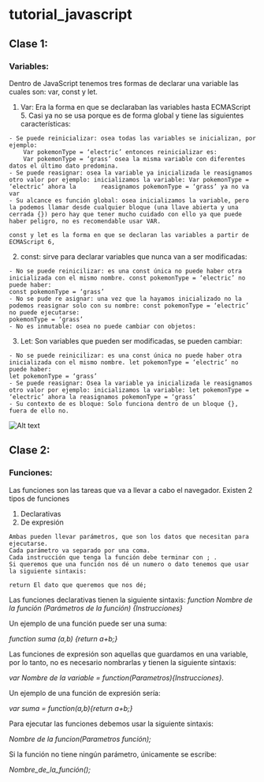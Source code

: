 # tutorial_javascript

## Clase 1:

### Variables:

Dentro de JavaScript tenemos tres formas de declarar una variable las cuales son: var, const y let.

1. Var: Era la forma en que se declaraban las variables hasta ECMAScript 5. Casi ya no se usa porque es de forma global y tiene las siguientes características:
```
- Se puede reinicializar: osea todas las variables se inicializan, por ejemplo:
    Var pokemonType = ‘electric’ entonces reinicializar es:
    Var pokemonType = ‘grass’ osea la misma variable con diferentes datos el último dato predomina.
- Se puede reasignar: osea la variable ya inicializada le reasignamos otro valor por ejemplo: inicializamos la variable: Var pokemonType = ‘electric’ ahora la       reasignamos pokemonType = ‘grass’ ya no va var
- Su alcance es función global: osea inicializamos la variable, pero la podemos llamar desde cualquier bloque (una llave abierta y una cerrada {}) pero hay que tener mucho cuidado con ello ya que puede haber peligro, no es recomendable usar VAR.

const y let es la forma en que se declaran las variables a partir de ECMAScript 6,
```
2. const: sirve para declarar variables que nunca van a ser modificadas:
```
- No se puede reinicilizar: es una const única no puede haber otra inicializada con el mismo nombre. const pokemonType = ‘electric’ no puede haber:
const pokemonType = ‘grass’
- No se pude re asignar: una vez que la hayamos inicializado no la podemos reasignar solo con su nombre: const pokemonType = ‘electric’ no puede ejecutarse:
pokemonType = ‘grass’
- No es inmutable: osea no puede cambiar con objetos:
```
3. Let: Son variables que pueden ser modificadas, se pueden cambiar:
```
- No se puede reinicilizar: es una const única no puede haber otra inicializada con el mismo nombre. let pokemonType = ‘electric’ no puede haber:
let pokemonType = ‘grass’
- Se puede reasignar: Osea la variable ya inicializada le reasignamos otro valor por ejemplo: inicializamos la variable: let pokemonType = ‘electric’ ahora la reasignamos pokemonType = ‘grass’
- Su contexto de es bloque: Solo funciona dentro de un bloque {}, fuera de ello no.
```


![Alt text](https://static.platzi.com/media/user_upload/JavaScript-4e0b4a50-c2ef-40af-b403-a1e4e7a64436.jpg "Title")


## Clase 2:

### Funciones:

Las funciones son las tareas que va a llevar a cabo el navegador. Existen 2 tipos de funciones

1) Declarativas
2) De expresión

```
Ambas pueden llevar parámetros, que son los datos que necesitan para ejecutarse.
Cada parámetro va separado por una coma.
Cada instrucción que tenga la función debe terminar con ; .
Si queremos que una función nos dé un numero o dato tenemos que usar la siguiente sintaxis:

return El dato que queremos que nos dé;
```

Las funciones declarativas tienen la siguiente sintaxis:
_function Nombre de la función (Parámetros de la función) {Instrucciones}_


Un ejemplo de una función puede ser una suma:

_function suma (a,b) {return a+b;}_

Las funciones de expresión son aquellas que guardamos en una variable, por lo tanto, no es necesario nombrarlas y tienen la siguiente sintaxis:

_var Nombre de la variable = function(Parametros){Instrucciones}._

Un ejemplo de una función de expresión sería:

_var suma = function(a,b){return a+b;}_

Para ejecutar las funciones debemos usar la siguiente sintaxis:

_Nombre de la funcion(Parametros función);_

Si la función no tiene ningún parámetro, únicamente se escribe:

_Nombre_de_la_función();_


